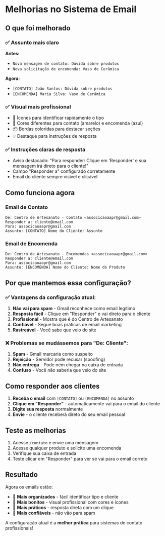 # Melhorias no Sistema de Email

## O que foi melhorado

### ✅ **Assunto mais claro**
**Antes:**
- `Nova mensagem de contato: Dúvida sobre produtos`
- `Nova solicitação de encomenda: Vaso de Cerâmica`

**Agora:**
- `[CONTATO] João Santos: Dúvida sobre produtos`
- `[ENCOMENDA] Maria Silva: Vaso de Cerâmica`

### ✅ **Visual mais profissional**
- 📧 Ícones para identificar rapidamente o tipo
- 🎨 Cores diferentes para contato (amarelo) e encomenda (azul)
- 📦 Bordas coloridas para destacar seções
- 💡 Destaque para instruções de resposta

### ✅ **Instruções claras de resposta**
- Aviso destacado: "Para responder: Clique em 'Responder' e sua mensagem irá direto para o cliente!"
- Campo "Responder a" configurado corretamente
- Email do cliente sempre visível e clicável

## Como funciona agora

### **Email de Contato**
```
De: Centro de Artesanato - Contato <associcaoaapr@gmail.com>
Responder a: cliente@email.com
Para: associcaoaapr@gmail.com
Assunto: [CONTATO] Nome do Cliente: Assunto
```

### **Email de Encomenda**
```
De: Centro de Artesanato - Encomendas <associcaoaapr@gmail.com>
Responder a: cliente@email.com
Para: associcaoaapr@gmail.com
Assunto: [ENCOMENDA] Nome do Cliente: Nome do Produto
```

## Por que mantemos essa configuração?

### ✅ **Vantagens da configuração atual:**
1. **Não vai para spam** - Gmail reconhece como email legítimo
2. **Resposta fácil** - Clique em "Responder" e vai direto para o cliente
3. **Profissional** - Mostra que é do Centro de Artesanato
4. **Confiável** - Segue boas práticas de email marketing
5. **Rastreável** - Você sabe que veio do site

### ❌ **Problemas se mudássemos para "De: Cliente":**
1. **Spam** - Gmail marcaria como suspeito
2. **Rejeição** - Servidor pode recusar (spoofing)
3. **Não entrega** - Pode nem chegar na caixa de entrada
4. **Confuso** - Você não saberia que veio do site

## Como responder aos clientes

1. **Receba o email** com `[CONTATO]` ou `[ENCOMENDA]` no assunto
2. **Clique em "Responder"** - automaticamente vai para o email do cliente
3. **Digite sua resposta** normalmente
4. **Envie** - o cliente receberá direto do seu email pessoal

## Teste as melhorias

1. Acesse `/contato` e envie uma mensagem
2. Acesse qualquer produto e solicite uma encomenda
3. Verifique sua caixa de entrada
4. Teste clicar em "Responder" para ver se vai para o email correto

## Resultado

Agora os emails estão:
- 🎯 **Mais organizados** - fácil identificar tipo e cliente
- 🎨 **Mais bonitos** - visual profissional com cores e ícones
- 💬 **Mais práticos** - resposta direta com um clique
- 📧 **Mais confiáveis** - não vão para spam

A configuração atual é a **melhor prática** para sistemas de contato profissionais! 
